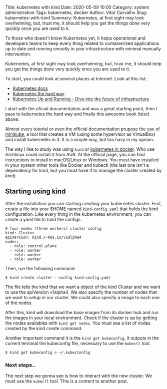 Title: kubernetes with kind 
Date: 2020-05-09 10:00
Category: system administration 
Tags: kubernetes, docker 
Author: Vitor Carvalho 
Slug: kubernetes-with-kind 
Summary: Kubernetes, at first sight may look overhelming, but, trust me, it should help you get the things done very quickly once you are used to it.

To those who doesn't know Kubernetes yet, it helps operational and developers
teams to keep every thing related to containerized applications up to date and
running smootly in your infrastructure with minimal manually intervention. 

Kubernetes, at first sight may look overhelming, but, trust me, it should 
help you get the things done very quickly once you are used to it.

To start, you could look at several places at Internet. Look at this list:

* [Kubernetes docs](https://kubernetes.io/docs/home/)
* [Kubernetes the hard way](https://github.com/kelseyhightower/kubernetes-the-hard-way)
* [Kubernetes Up and Running - Dive into the future of infrastructure](https://www.amazon.com/Kubernetes-Running-Dive-Future-Infrastructure-ebook/dp/B07YP1XSZ9/ref=pd_sbsd_14_1/137-9475426-0694937?_encoding=UTF8&pd_rd_i=B07YP1XSZ9&pd_rd_r=e067f55a-8432-4ec2-a567-5716a7f33e06&pd_rd_w=LnVM9&pd_rd_wg=W7D5v&pf_rd_p=2c2d0d3b-b3c5-4110-93fa-2c1270309ac1&pf_rd_r=AH49WE30Y4BM0PXJTWQP&psc=1&refRID=AH49WE30Y4BM0PXJTWQP)

I start with the oficial documentation and was a great starting point, then I pass to
kubernetes the hard way and finally this awesome book listed above.

Almost every tutorial or even the official documentation prupose the use of
[minikube](https://kubernetes.io/docs/tasks/tools/install-minikube/), a tool
that creates a VM (using some hypervisor as VirtualBox) and install
kubernetes in it. It is a simple way, but too havy in my opnion. 

The way I like to study was using `kind` or [kubernetes in
docker](https://kind.sigs.k8s.io/).  Who use Archlinux could install it from
AUR. At the official page, you can find instructions to install in macOS/Linux
or Windows. You must have installed in your system other tools like Docker and
kubectl (the last one isn't a dependency for kind, but you must have it to
manage the cluster created by *kind*).

## Starting using kind

After the installation you can starting creating your kubernetes cluster.
First, create a file into your $HOME named `kind-config.yaml` that holds the
kind configuration. Like every thing in the kubernetes environment, you can
create a yaml file to hold the configs.

```
# four nodes (three workers) cluster config
kind: Cluster
apiVersion: kind.x-k8s.io/v1alpha4
nodes:
  - role: control-plane
  - role: worker
  - role: worker
  - role: worker
```

Then, run the following command

```
$ kind create cluster --config kind-config.yaml
```

The file tells the kind that we want a object of the kind Cluster and we want
to use the apiVersion v1alpha4. We also specify the number of nodes that we 
want to setup in our cluster. We could also specify a image to each one of the
nodes.

After this, kind will download the base images from its docker hub and run the
images in your local environment. Check if the cluster is up by getting the 
nodes availables with `kind get nodes`. You must see a list of nodes created
by the kind create command.

Another important command it is the `kind get kubeconfig`, it outputs in the
current terminal the kubeconfig file, necessary to use the `kubectl` tool.

```
$ kind get kubeconfig > ~/.kube/config
```

### Next steps..

The next step we gonna see is how to interact with the new cluster. We must use
the `kubectl` tool. This is a content to another post. 

